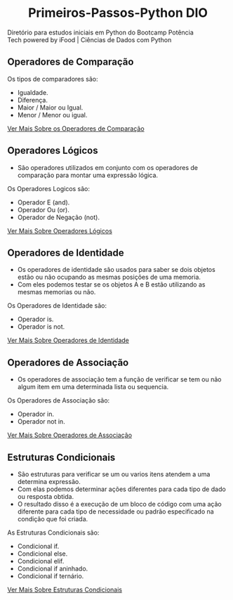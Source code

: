 <h1 align=center>Primeiros-Passos-Python DIO</h1>

 Diretório para estudos iniciais em Python do Bootcamp Potência <br> Tech powered by iFood | Ciências de Dados com Python

<h2>Operadores de Comparação</h2>

  Os tipos de comparadores são:
   - Igualdade.
   - Diferença.
   - Maior / Maior ou Igual.
   - Menor / Menor ou igual.

   [Ver Mais Sobre os Operadores de Comparação](https://github.com/henferreirapro/Primeiros-Passos-Python-DIO/tree/main/6%20-%20Tipos%20de%20Operadores/1-operadores-compara%C3%A7%C3%A3o)


<h2>Operadores Lógicos</h2>

  - São operadores utilizados em conjunto com os operadores de comparação para montar uma expressão lógica.

  Os Operadores Logicos são:
   - Operador E (and).
   - Operador Ou (or).
   - Operador de Negação (not).

   [Ver Mais Sobre Operadores Lógicos](https://github.com/henferreirapro/Primeiros-Passos-Python-DIO/tree/main/6%20-%20Tipos%20de%20Operadores/2-operadores-logicos)


<h2>Operadores de Identidade</h2>

  - Os operadores de identidade são usados para saber se dois objetos estão ou não ocupando as mesmas posições de uma memoria.
  - Com eles podemos testar se os objetos A e B estão utilizando as mesmas memorias ou não.

  Os Operadores de Identidade são:
   - Operador is.
   - Operador is not.


   [Ver Mais Sobre Operadores de Identidade](https://github.com/henferreirapro/Primeiros-Passos-Python-DIO/tree/main/6%20-%20Tipos%20de%20Operadores/3-operadores-identidade)


<h2>Operadores de Associação</h2>

 - Os operadores de associação tem a função de verificar se tem ou não algum item em uma determinada lista ou sequencia.

  Os Operadores de Associação são:
   - Operador in.
   - Operador not in.
  
   [Ver Mais Sobre Operadores de Associação](https://github.com/henferreirapro/Primeiros-Passos-Python-DIO/tree/main/6%20-%20Tipos%20de%20Operadores/4-operadores-associa%C3%A7%C3%A3o)


<h2>Estruturas Condicionais</h2>

  - São estruturas para verificar se um ou varios itens atendem a uma determina expressão.
  - Com elas podemos determinar ações diferentes para cada tipo de dado ou resposta obtida.
  - O resultado disso é a execução de um bloco de código com uma ação diferente para cada tipo de necessidade ou padrão especificado na condição que foi criada.

  As Estruturas Condicionais são:
   - Condicional if.
   - Condicional else.
   - Condicional elif.
   - Condicional if aninhado.
   - Condicional if ternário.

   [Ver Mais Sobre Estruturas Condicionais](https://github.com/henferreirapro/Primeiros-Passos-Python-DIO/tree/main/7%20-%20Estruturas%20Condicionais)